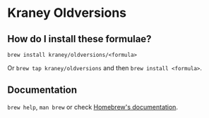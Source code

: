 # Kraney Oldversions

## How do I install these formulae?

`brew install kraney/oldversions/<formula>`

Or `brew tap kraney/oldversions` and then `brew install <formula>`.

## Documentation

`brew help`, `man brew` or check [Homebrew's documentation](https://docs.brew.sh).
